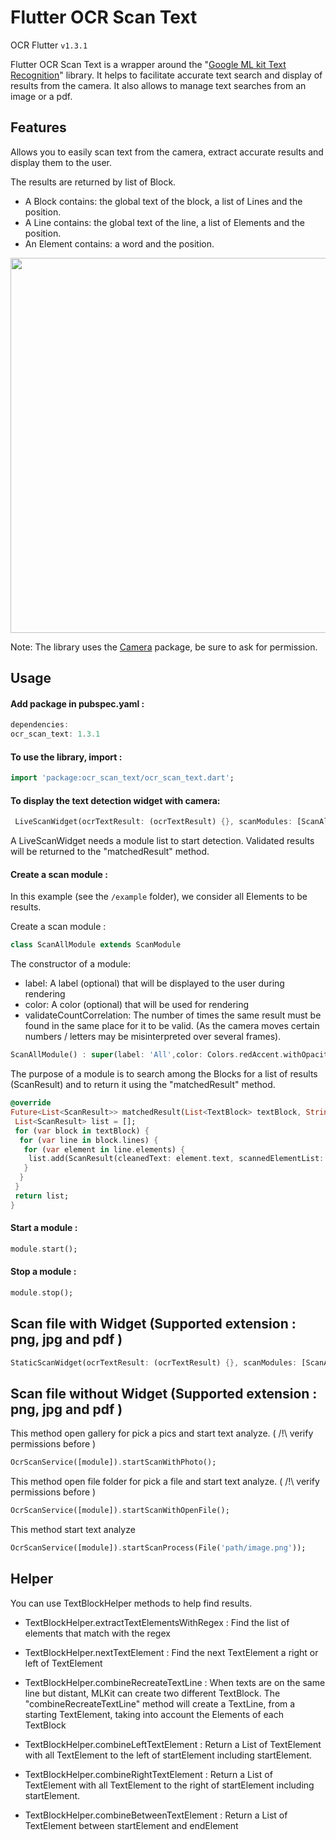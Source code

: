 # Flutter OCR Scan Text
OCR Flutter
`v1.3.1`

Flutter OCR Scan Text is a wrapper around the "[Google ML kit Text Recognition](https://pub.dev/packages/google_mlkit_text_recognition)" library.
It helps to facilitate accurate text search and display of results from the camera. It also allows to manage text searches from an image or a pdf.

## Features

Allows you to easily scan text from the camera, extract accurate results and display them to the user.

The results are returned by list of Block.
- A Block contains: the global text of the block, a list of Lines and the position.
- A Line contains: the global text of the line, a list of Elements and the position.
- An Element contains: a word and the position.

<p float="left">
  <img src="https://developers.google.com/static/ml-kit/vision/text-recognition/images/text-structure.png" width="600" />
</p>

Note: The library uses the [Camera](https://pub.dev/packages/camera) package, be sure to ask for permission.

## Usage

#### Add package in pubspec.yaml :

```dart
dependencies:
ocr_scan_text: 1.3.1
```

#### To use the library, import :

```dart
import 'package:ocr_scan_text/ocr_scan_text.dart';
```

#### To display the text detection widget with camera:

```dart
 LiveScanWidget(ocrTextResult: (ocrTextResult) {}, scanModules: [ScanAllModule()],)
```

A LiveScanWidget needs a module list to start detection.
Validated results will be returned to the "matchedResult" method.

#### Create a scan module :

In this example (see the `/example` folder), we consider all Elements to be results.

Create a scan module :
```dart
class ScanAllModule extends ScanModule
```

The constructor of a module:
- label: A label (optional) that will be displayed to the user during rendering
- color: A color (optional) that will be used for rendering
- validateCountCorrelation: The number of times the same result must be found in the same place for it to be valid. (As the camera moves certain numbers / letters may be misinterpreted over several frames).
```dart
ScanAllModule() : super(label: 'All',color: Colors.redAccent.withOpacity(0.3), validateCountCorrelation: 1);
```

The purpose of a module is to search among the Blocks for a list of results (ScanResult) and to return it using the "matchedResult" method.
```dart
@override
Future<List<ScanResult>> matchedResult(List<TextBlock> textBlock, String text) async {
 List<ScanResult> list = [];
 for (var block in textBlock) {
  for (var line in block.lines) {
   for (var element in line.elements) {
    list.add(ScanResult(cleanedText: element.text, scannedElementList: [element]));
   }
  }
 }
 return list;
}
```

#### Start a module :

```dart
module.start();
```

#### Stop a module :

```dart
module.stop();
```

## Scan file with Widget (Supported extension : png, jpg and pdf )

```dart
StaticScanWidget(ocrTextResult: (ocrTextResult) {}, scanModules: [ScanAllModule()], file: File("path/image.png"));
```

## Scan file without Widget (Supported extension : png, jpg and pdf )

This method open gallery for pick a pics and start text analyze. ( /!\ verify permissions before )
```dart
OcrScanService([module]).startScanWithPhoto();
```

This method open file folder for pick a file and start text analyze. ( /!\ verify permissions before )
```dart
OcrScanService([module]).startScanWithOpenFile();
```

This method start text analyze
```dart
OcrScanService([module]).startScanProcess(File('path/image.png'));
```


## Helper

You can use TextBlockHelper methods to help find results.

* TextBlockHelper.extractTextElementsWithRegex :
  Find the list of elements that match with the regex

* TextBlockHelper.nextTextElement :
  Find the next TextElement a right or left of TextElement

* TextBlockHelper.combineRecreateTextLine :
  When texts are on the same line but distant, MLKit can create two different TextBlock. The "combineRecreateTextLine" method will create a TextLine, from a starting TextElement, taking into account the Elements of each TextBlock

* TextBlockHelper.combineLeftTextElement :
  Return a List of TextElement with all TextElement to the left of startElement including startElement.

* TextBlockHelper.combineRightTextElement :
  Return a List of TextElement with all TextElement to the right of startElement including startElement.

* TextBlockHelper.combineBetweenTextElement :
  Return a List of TextElement between startElement and endElement
